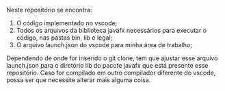 Neste repositório se encontra:

1. O código implementado no vscode;
2. Todos os arquivos da biblioteca javafx necessários para executar o código, nas pastas bin, lib e legal;
3. O arquivo launch.json do vscode para minha área de trabalho; 

Dependendo de onde for inserido o git clone, tem que ajustar esse arquivo launch.json para o diretório lib do pacote javafx que está presente esse repositório.
Caso for compilado em outro compilador diferente do vscode, possa ser que necessite alterar mais alguma coisa.
